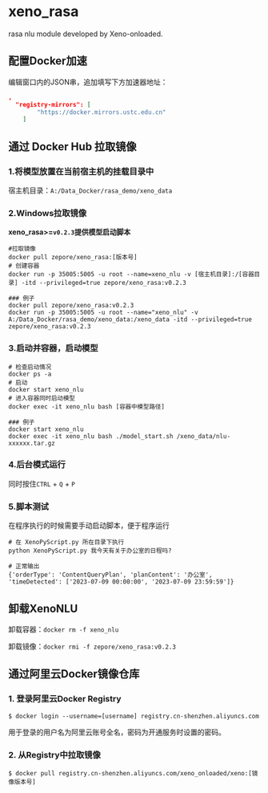 # xeno_rasa
rasa nlu module developed by Xeno-onloaded.

## 配置Docker加速

编辑窗口内的JSON串，追加填写下方加速器地址：

```json
,
  "registry-mirrors": [
        "https://docker.mirrors.ustc.edu.cn"
    ]
```



## 通过 Docker Hub 拉取镜像

### 1.将模型放置在当前宿主机的挂载目录中

宿主机目录：`A:/Data_Docker/rasa_demo/xeno_data`

### 2.Windows拉取镜像

**xeno_rasa>=`v0.2.3`提供模型启动脚本**

```shell
#拉取镜像
docker pull zepore/xeno_rasa:[版本号]
# 创建容器
docker run -p 35005:5005 -u root --name=xeno_nlu -v [宿主机目录]:/[容器目录] -itd --privileged=true zepore/xeno_rasa:v0.2.3

### 例子
docker pull zepore/xeno_rasa:v0.2.3
docker run -p 35005:5005 -u root --name="xeno_nlu" -v A:/Data_Docker/rasa_demo/xeno_data:/xeno_data -itd --privileged=true zepore/xeno_rasa:v0.2.3
```

### 3.启动并容器，启动模型

```shell
# 检查启动情况
docker ps -a
# 启动
docker start xeno_nlu
# 进入容器同时启动模型
docker exec -it xeno_nlu bash [容器中模型路径]

### 例子
docker start xeno_nlu
docker exec -it xeno_nlu bash ./model_start.sh /xeno_data/nlu-xxxxxx.tar.gz
```

### 4.后台模式运行

同时按住`CTRL` + `Q` + `P`

### 5.脚本测试

在程序执行的时候需要手动启动脚本，便于程序运行

```
# 在 XenoPyScript.py 所在目录下执行
python XenoPyScript.py 我今天有关于办公室的日程吗?

# 正常输出
{'orderType': 'ContentQueryPlan', 'planContent': '办公室', 'timeDetected': ['2023-07-09 00:00:00', '2023-07-09 23:59:59']}
```



## 卸载XenoNLU

卸载容器：`docker rm -f xeno_nlu`

卸载镜像：`docker rmi -f zepore/xeno_rasa:v0.2.3`



## 通过阿里云Docker镜像仓库

### 1. 登录阿里云Docker Registry

```
$ docker login --username=[username] registry.cn-shenzhen.aliyuncs.com
```

用于登录的用户名为阿里云账号全名，密码为开通服务时设置的密码。

### 2. 从Registry中拉取镜像

```
$ docker pull registry.cn-shenzhen.aliyuncs.com/xeno_onloaded/xeno:[镜像版本号]
```
